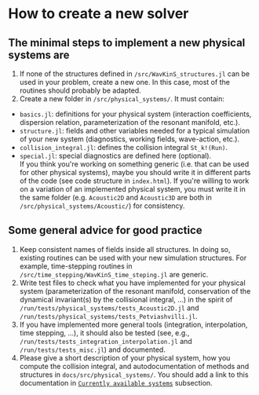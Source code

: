 # How to create a new solver

## The minimal steps to implement a new physical systems are

1. If none of the structures defined in `/src/WavKinS_structures.jl` can be used in your problem, create a new one. In this case, most of the routines should probably be adapted.
2. Create a new folder in `/src/physical_systems/`. It must contain:
  - `basics.jl`: definitions for your physical system (interaction coefficients, dispersion relation, parameterization of the resonant manifold, etc.).
  - `structure.jl`: fields and other variables needed for a typical simulation of your new system (diagnostics, working fields, wave-action, etc.).
  - `collision_integral.jl`: defines the collision integral `St_k!(Run)`.
  - `special.jl`: special diagnostics are defined here (optional).  
  If you think you're working on something generic (i.e. that can be used for other physical systems), maybe you should write it in different parts of the code (see code structure in `index.html`). If you're willing to work on a variation of an implemented physical system, you must write it in the same folder (e.g. `Acoustic2D` and `Acoustic3D` are both in `/src/physical_systems/Acoustic/`) for consistency.



## Some general advice for good practice

1. Keep consistent names of fields inside all structures. In doing so, existing routines can be used with your new simulation structures. For example, time-stepping routines in `/src/time_stepping/WavKinS_time_steping.jl` are generic.
2. Write test files to check what you have implemented for your physical system (parameterization of the resonant manifold, conservation of the dynamical invariant(s) by the collisional integral, ...) in the spirit of `/run/tests/physical_systems/tests_Acoustic2D.jl` and `/run/tests/physical_systems/tests_Petviashvilli.jl`.
3. If you have implemented more general tools (integration, interpolation, time stepping, ...), it should also be tested (see, e.g., `/run/tests/tests_integration_interpolation.jl` and `/run/tests/tests_misc.jl`) and documented.
4. Please give a short description of your physical system, how you compute the collision integral, and autodocumentation of methods and structures in `docs/src/physical_systems/`. You should add a link to this documentation in [`Currently available systems`](@ref "Currently available systems") subsection.